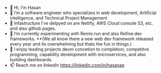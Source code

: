 - 👋 Hi, I’m Hasan
- 👀 I’m a software engineer who specializes in web development, Artificial intelligence, and Technical Project Management
- 👀 Infastructure I've delpyed on are Netlify, AWS Cloud console S3, etc. and also github pages.
- 🌱 I’m currently experimenting with Remix.run and also Refine.dev frameworks. **(We all know there a new web dev framework released every year and its overwhelming but thats the fun in things.)
- 💞️ I enjoy leading projects deom concetion to completion, competitve programming, capability development with microservices, and also building dashboards.
- 📫 Reach me on linkedin https://linkedin.com/in/hasanaq

<!---
hasanq1/hasanq1 is a ✨ special ✨ repository because its `README.md` (this file) appears on your GitHub profile.
You can click the Preview link to take a look at your changes.
--->
